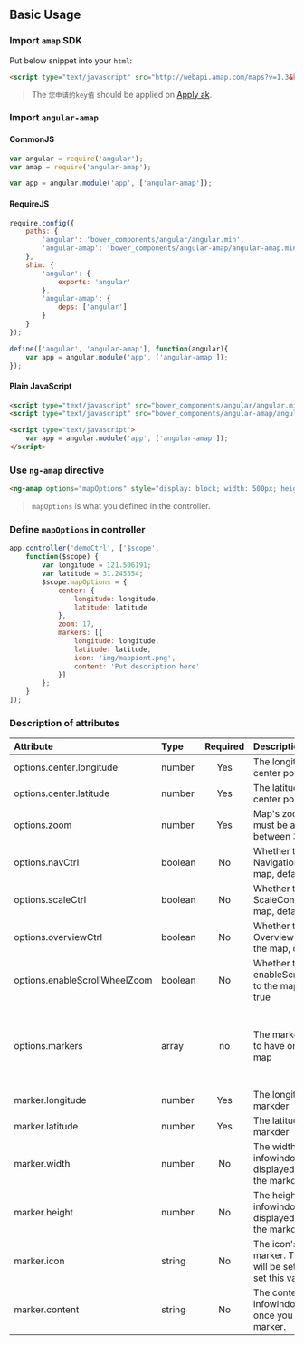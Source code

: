 ## Basic Usage

### Import `amap` SDK ###

Put below snippet into your `html`:

```html
<script type="text/javascript" src="http://webapi.amap.com/maps?v=1.3&key=您申请的key值"></script>
```
> The `您申请的key值` should be applied on [Apply ak](http://lbs.amap.com/console/key).


### Import `angular-amap` ###

#### CommonJS ####

```JavaScript
var angular = require('angular');
var amap = require('angular-amap');

var app = angular.module('app', ['angular-amap']);
```

#### RequireJS ####

```JavaScript
require.config({
    paths: {
        'angular': 'bower_components/angular/angular.min',
        'angular-amap': 'bower_components/angular-amap/angular-amap.min'
    },
    shim: {
        'angular': {
            exports: 'angular'
        },
        'angular-amap': {
            deps: ['angular']
        }
    }
});

define(['angular', 'angular-amap'], function(angular){
    var app = angular.module('app', ['angular-amap']);
});
```

#### Plain JavaScript ####

```html
<script type="text/javascript" src="bower_components/angular/angular.min.js"></script>
<script type="text/javascript" src="bower_components/angular-amap/angular-amap.min.js"></script>

<script type="text/javascript">
    var app = angular.module('app', ['angular-amap']);
</script>
```

### Use `ng-amap` directive ###

```html
<ng-amap options="mapOptions" style="display: block; width: 500px; height: 400px;"></a-map>
```
> `mapOptions` is what you defined in the controller.

### Define `mapOptions` in controller

```JavaScript
app.controller('demoCtrl', ['$scope',
    function($scope) {
        var longitude = 121.506191;
        var latitude = 31.245554;
        $scope.mapOptions = {
            center: {
                longitude: longitude,
                latitude: latitude
            },
            zoom: 17,
            markers: [{
                longitude: longitude,
                latitude: latitude,
                icon: 'img/mappiont.png',
                content: 'Put description here'
            }]
        };
    }
]);
```

### Description of attributes

| Attribute        | Type           | Required  | Description | Example  |
| :------------- |:-------------| :-----:| :-----| :-----|
| options.center.longitude | number | Yes | The longitude of the center point | 121.506191 |
| options.center.latitude | number | Yes | The latitude of the center point | 31.245554 |
| options.zoom | number | Yes | Map's zoom level. This must be a number between 3 and 19 | 9 |
| options.navCtrl | boolean | No | Whether to add a NavigationControl to the map, default to true | false |
| options.scaleCtrl | boolean | No | Whether to add a ScaleControl to the map, default to true | false |
| options.overviewCtrl | boolean | No | Whether to add a OverviewMapControl to the map, default to true | false |
| options.enableScrollWheelZoom | boolean | No | Whether to enableScrollWheelZoom to the map, default to true | false
| options.markers | array | no | The markers you'd like to have on the displayed map | [{longitude: longitude,latitude: latitude,icon: 'img/mappiont.png',width: 49,height: 60,title: 'Where',content: 'Put description here'}] |
| marker.longitude | number | Yes | The longitude of the the markder | 121.506191 |
| marker.latitude | number | Yes | The latitude of the the markder | 31.245554 |
| marker.width | number | No | The width of the the infowindow which displayed while clicking the markder | 300 |
| marker.height | number | No | The height of the the infowindow which displayed while clicking the markder | 300 |
| marker.icon | string | No | The icon's url for the marker. The default icon will be set if you haven't set this value. | 'img/mappiont.png' |
| marker.content | string | No | The content on the infowindow displayed once you click the marker. | 'hello world' |
